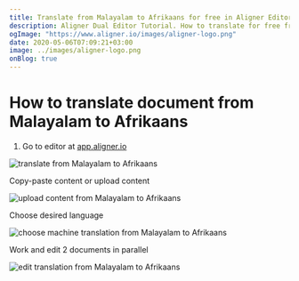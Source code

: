 ```yaml
---
title: Translate from Malayalam to Afrikaans for free in Aligner Editor
description: Aligner Dual Editor Tutorial. How to translate for free from Malayalam to Afrikaans. Aligner is multilingual document management platform. 
ogImage: "https://www.aligner.io/images/aligner-logo.png"
date: 2020-05-06T07:09:21+03:00
image: ../images/aligner-logo.png
onBlog: true
---
```


# How to translate document from Malayalam to Afrikaans

1. Go to editor at [app.aligner.io](https://app.aligner.io "Aligner App web page")

![translate from Malayalam to Afrikaans](../aligner-blank-editor.png "translate from Malayalam to Afrikaans")

Copy-paste content or upload content

![upload content from Malayalam to Afrikaans](../aligner-uploaded-document.png "upload content from Malayalam to Afrikaans")

Choose desired language

![choose machine translation from Malayalam to Afrikaans](../aligner-language-dropdown.png "choose machine translation from Malayalam to Afrikaans")

Work and edit 2 documents in parallel

![edit translation from Malayalam to Afrikaans](../aligner-double-sitded-editor.png "edit translation from Malayalam to Afrikaans")

